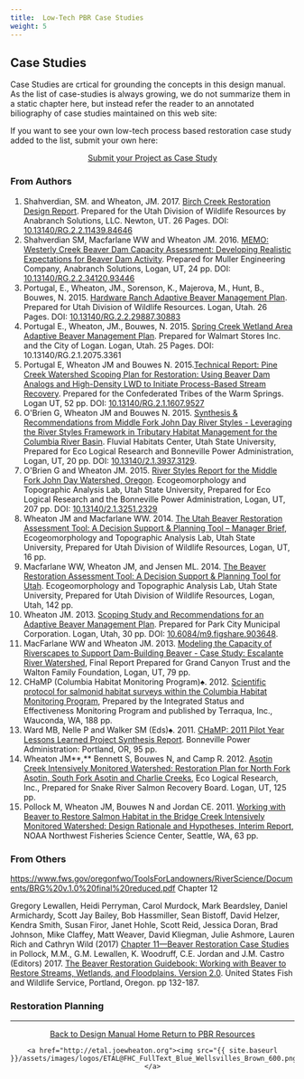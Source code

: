 ```yaml
---
title:  Low-Tech PBR Case Studies
weight: 5
---
```


## Case Studies 


Case Studies are crtical for grounding the concepts in this design manual. As the list of case-studies is always growing, we do not summarize them in a static chapter here, but instead refer the reader to an annotated biliography of case studies maintained on this web site:



If you want to see your own low-tech process based restoration case study added to the list, submit your own here:
<div align="center">
	<a class="button" href="https://goo.gl/forms/Ol0FQsz9W4QoU4ME3"><i class="fa fa-google" aria-hidden="true"></i>  Submit your Project as Case Study</a>
</div>


### From Authors

1. Shahverdian, SM. and Wheaton, JM. 2017. [Birch Creek Restoration Design Report](https://www.researchgate.net/publication/322104193_Birch_Creek_Restoration_Design_Report_-_Prepared_for_Utah_Division_of_Wildlife_Resources_and_Bureau_of_Land_Management). Prepared for the Utah Division of Wildlife Resources by Anabranch Solutions, LLC. Newton, UT. 26 Pages. DOI: [10.13140/RG.2.2.11439.84646](http://dx.doi.org/10.13140/RG.2.2.11439.84646)
2. Shahverdian SM, Macfarlane WW and Wheaton JM. 2016. [MEMO: Westerly Creek Beaver Dam Capacity Assessment: Developing Realistic Expectations for Beaver Dam Activity](https://www.researchgate.net/publication/309762206_MEMO_Westerly_Creek_Beaver_Dam_Capacity_Assessment_Developing_Realistic_Expectations_for_Beaver_Dam_Activity?ev=prf_pub). Prepared for Muller Engineering Company, Anabranch Solutions, Logan, UT, 24 pp. DOI:[ 10.13140/RG.2.2.34120.93446](http://dx.doi.org/10.13140/RG.2.2.34120.93446)
3. Portugal, E., Wheaton, JM., Sorenson, K., Majerova, M., Hunt, B., Bouwes, N. 2015. [Hardware Ranch Adaptive Beaver Management Plan](https://www.researchgate.net/publication/309905727_Draft_-_Hardware_Ranch_Adaptive_Beaver_Management_Plan). Prepared for Utah Division of Wildlife Resources. Logan, Utah. 26 Pages. DOI: [10.13140/RG.2.2.29887.30883](http://dx.doi.org/10.13140/RG.2.2.29887.30883) 
4. Portugal E., Wheaton, JM., Bouwes, N. 2015. [Spring Creek Wetland Area Adaptive Beaver Management Plan](https://www.researchgate.net/publication/283326474_Spring_Creek_Wetland_Area_Adaptive_Beaver_Management_Plan). Prepared for Walmart Stores Inc. and the City of Logan. Logan, Utah. 25 Pages. DOI: 10.13140/RG.2.1.2075.3361
5. Portugal E, Wheaton JM and Bouwes N. 2015.[Technical Report: Pine Creek Watershed Scoping Plan for Restoration: Using Beaver Dam Analogs and High-Density LWD to Initiate Process-Based Stream Recovery](https://www.researchgate.net/publication/272829372_Pine_Creek_Watershed_Scoping_Plan_for_Restoration_Using_Beaver_Dam_Analogs_and_High-Density_LWD_to_Initiate_Process-Based_Stream_Recovery). Prepared for the Confederated Tribes of the Warm Springs. Logan UT, 52 pp. DOI: [10.13140/RG.2.1.1607.9527](http://dx.doi.org/10.13140/RG.2.1.1607.9527)
6. O'Brien G, Wheaton JM and Bouwes N. 2015. [Synthesis & Recommendations from Middle Fork John Day River Styles - Leveraging the River Styles Framework in Tributary Habitat Management for the Columbia River Basin](https://www.researchgate.net/publication/270959593). Fluvial Habitats Center, Utah State University, Prepared for Eco Logical Research and Bonneville Power Administration, Logan, UT, 20 pp. DOI: [10.13140/2.1.3937.3129](http://dx.doi.org/10.13140/2.1.3937.3129).
7. O'Brien G and Wheaton JM. 2015. [River Styles Report for the Middle Fork John Day Watershed, Oregon](https://www.researchgate.net/publication/270959675). Ecogeomorphology and Topographic Analysis Lab, Utah State University, Prepared for Eco Logical Research and the Bonneville Power Administration, Logan, UT, 207 pp. DOI: [10.13140/2.1.3251.2329](http://dx.doi.org/10.13140/2.1.3251.2329)
8. Wheaton JM and Macfarlane WW. 2014. [The Utah Beaver Restoration Assessment Tool: A Decision Support & Planning Tool – Manager Brief](http://etal.usu.edu/Downloads/BRAT/UTAH_BRAT_Management%20Brief.pdf), Ecogeomorphology and Topographic Analysis Lab, Utah State University, Prepared for Utah Division of Wildlife Resources, Logan, UT, 16 pp. 
9. Macfarlane WW, Wheaton JM, and Jensen ML. 2014. [The Beaver Restoration Assessment Tool: A Decision Support & Planning Tool for Utah](http://etal.usu.edu/Downloads/BRAT/UTAH_BRAT_FinalReport.pdf). Ecogeomorphology and Topographic Analysis Lab, Utah State University, Prepared for Utah Division of Wildlife Resources, Logan, Utah, 142 pp.
10. Wheaton JM. 2013. [Scoping Study and Recommendations for an Adaptive Beaver Management Plan](http://etal.usu.edu/Reports/Beaver_Management_Plan_Recc_Park_City_%20Report_FINAL.pdf). Prepared for Park City  Municipal Corporation. Logan, Utah, 30 pp.  DOI: [10.6084/m9.figshare.903648](http://dx.doi.org/10.6084/m9.figshare.903648).
11. MacFarlane WW and Wheaton JM. 2013. [Modeling the Capacity of Riverscapes to Support Dam-Building Beaver - Case Study: Escalante River Watershed](http://etal.usu.edu/GCT/BRAT_Final_Report.pdf), Final Report Prepared for Grand Canyon Trust and the Walton Family Foundation, Logan, UT, 79 pp. 
12. CHaMP (Columbia Habitat Monitoring Program)♠. 2012. [Scientific protocol for salmonid habitat surveys within the Columbia Habitat Monitoring Program](https://www.champmonitoring.org/Program/Details/1#tab-documents), Prepared by the Integrated Status and Effectiveness Monitoring Program and published by Terraqua, Inc., Wauconda, WA, 188 pp. 
13. Ward MB, Nelle P and Walker SM (Eds)♠. 2011. [CHaMP: 2011 Pilot Year Lessons Learned Project Synthesis Report](http://champmonitoring.org/Program/RetreiveProgramDocumentFile/1/Lessons%20Learned%20Annual%20Reporting/1474751431). Bonneville Power Administration: Portland, OR, 95 pp.
14. Wheaton JM**,** Bennett S, Bouwes N, and Camp R. 2012. [Asotin Creek Intensively Monitored Watershed: Restoration Plan for North Fork Asotin, South Fork Asotin and Charlie Creeks](http://etal.usu.edu/Asotin/AsotinRestorationPlan_v1.pdf), Eco Logical Research, Inc., Prepared for Snake River Salmon Recovery Board. Logan, UT, 125 pp. 
15. Pollock M, Wheaton JM, Bouwes N and Jordan CE. 2011. [Working with Beaver to Restore Salmon Habitat in the Bridge Creek Intensively Monitored Watershed: Design Rationale and Hypotheses, Interim Report](http://etal.usu.edu/BridgeCreek/NOAA/BDSS_Tech_Memo_6.07.11.pdf), NOAA Northwest Fisheries Science Center, Seattle, WA, 63 pp. 


### From Others

https://www.fws.gov/oregonfwo/ToolsForLandowners/RiverScience/Documents/BRG%20v.1.0%20final%20reduced.pdf Chapter 12




Gregory Lewallen, Heidi Perryman, Carol Murdock, Mark Beardsley, Daniel Armichardy, Scott Jay Bailey, Bob Hassmiller, Sean Bistoff, David Helzer, Kendra Smith, Susan Firor, Janet Hohle, Scott Reid, Jessica Doran, Brad Johnson, Mike Claffey, Matt Weaver, David Kliegman, Julie Ashmore, Lauren Rich and Cathryn Wild (2017) [Chapter 11—Beaver Restoration Case Studies](https://www.fws.gov/oregonfwo/promo.cfm?id=177175812) in Pollock, M.M., G.M. Lewallen, K. Woodruff, C.E. Jordan and J.M. Castro (Editors) 2017. [The Beaver Restoration Guidebook: Working with Beaver to Restore Streams, Wetlands, and Floodplains. Version 2.0](https://www.fws.gov/oregonfwo/promo.cfm?id=177175812). United States Fish and Wildlife Service, Portland, Oregon.  pp 132-187.





### Restoration Planning





------
<div align="center">
	<a class="hollow button" href="{{ site.baseurl }}/"><i class="fa fa-arrow-circle-left" aria-hidden="true"></i>  Back to Design Manual Home <i class="fa fa-book" aria-hidden="true"></i></a>
	<a class="hollow button" href="{{ site.baseurl }}/resources/"><i class="fa fa-arrow-circle-up" aria-hidden="true"></i>  Return to PBR Resources <i class="fa fa-thumbs-up" aria-hidden="true"></i></a>

    <a href="http://etal.joewheaton.org"><img src="{{ site.baseurl }}/assets/images/logos/ETAL@FHC_FullText_Blue_Wellsvilles_Brown_600.png"></a>

</div>